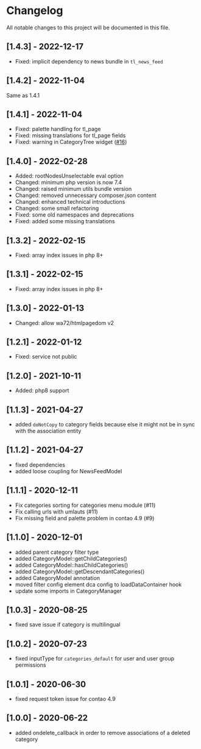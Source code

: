 # Changelog

All notable changes to this project will be documented in this file.

## [1.4.3] - 2022-12-17

- Fixed: implicit dependency to news bundle in `tl_news_feed`

## [1.4.2] - 2022-11-04

Same as 1.4.1

## [1.4.1] - 2022-11-04

- Fixed: palette handling for tl_page
- Fixed: missing translations for tl_page fields
- Fixed: warning in CategoryTree widget ([#16])

## [1.4.0] - 2022-02-28

- Added: rootNodesUnselectable eval option
- Changed: minimum php version is now 7.4
- Changed: raised minimum utils bundle version
- Changed: removed unnecessary composer.json content
- Changed: enhanced technical introductions
- Changed: some small refactoring
- Fixed: some old namespaces and deprecations
- Fixed: added some missing translations

## [1.3.2] - 2022-02-15

- Fixed: array index issues in php 8+

## [1.3.1] - 2022-02-15

- Fixed: array index issues in php 8+

## [1.3.0] - 2022-01-13
- Changed: allow wa72/htmlpagedom v2

## [1.2.1] - 2022-01-12
- Fixed: service not public

## [1.2.0] - 2021-10-11

- Added: php8 support

## [1.1.3] - 2021-04-27

- added `doNotCopy` to category fields because else it might not be in sync with the association entity

## [1.1.2] - 2021-04-27

- fixed dependencies
- added loose coupling for NewsFeedModel

## [1.1.1] - 2020-12-11

- Fix categories sorting for categories menu module (#11)
- Fix calling urls with umlauts (#11)
- Fix missing field and palette problem in contao 4.9 (#9)

## [1.1.0] - 2020-12-01

- added parent category filter type
- added CategoryModel::getChildCategories()
- added CategoryModel::hasChildCategories()
- added CategoryModel::getDescendantCategories()
- added CategoryModel annotation
- moved filter config element dca config to loadDataContainer hook
- update some imports in CategoryManager

## [1.0.3] - 2020-08-25

- fixed save issue if category is multilingual

## [1.0.2] - 2020-07-23

- fixed inputType for `categories_default` for user and user group permissions

## [1.0.1] - 2020-06-30

- fixed request token issue for contao 4.9

## [1.0.0] - 2020-06-22

- added ondelete_callback in order to remove associations of a deleted category


[#16]: https://github.com/heimrichhannot/contao-categories-bundle/pull/16
